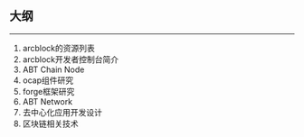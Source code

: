 ## 大纲
----
1. arcblock的资源列表
2. arcblock开发者控制台简介
3. ABT Chain Node
4. ocap组件研究
5. forge框架研究
6. ABT Network
7. 去中心化应用开发设计
8. 区块链相关技术
